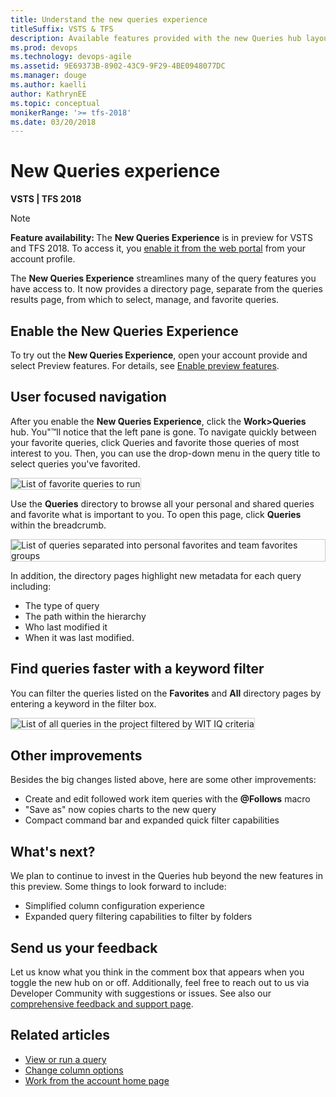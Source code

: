 ```yaml
---
title: Understand the new queries experience
titleSuffix: VSTS & TFS
description: Available features provided with the new Queries hub layout in Visual Studio Team Services & Team Foundation Server 
ms.prod: devops
ms.technology: devops-agile
ms.assetid: 9E69373B-8902-43C9-9F29-4BE0948077DC 
ms.manager: douge
ms.author: kaelliauthor: KathrynEE
ms.topic: conceptual
monikerRange: '>= tfs-2018'
ms.date: 03/20/2018
---
```


# New Queries experience

**VSTS | TFS 2018**   

> [!NOTE]      
><b>Feature availability: </b>The **New Queries Experience** is in preview for VSTS and TFS 2018. To access it, you [enable it from the web portal](../../collaborate/preview-features.md) from your account profile.

The **New Queries Experience** streamlines many of the query features you have access to. It now provides a directory page, separate from the queries results page,  from which to select, manage, and favorite queries. 

## Enable the New Queries Experience

To try out the **New Queries Experience**, open your account provide and select Preview features. For details, see [Enable  preview features](../../collaborate/preview-features.md).

## User focused navigation
After you enable the **New Queries Experience**, click the  **Work>Queries** hub. You"™ll notice that the left pane is gone. To navigate quickly between your favorite queries, click Queries and favorite those queries of most interest to you. Then, you can use the drop-down menu in the query title to select queries you've favorited.

<img src="_img/queries-favorite-picker.png" alt="List of favorite queries to run" style="border: 1px solid #cccccc;"/>

Use the **Queries** directory to browse all your personal and shared queries and favorite what is important to you. To open this page, click **Queries** within the breadcrumb.

<img src="_img/queries-favorites-pivot.png" alt="List of queries separated into personal favorites and team favorites groups" style="border: 1px solid #cccccc;"/>

In addition, the directory pages highlight new metadata for each query including:
* The type of query
* The path within the hierarchy
* Who last modified it
* When it was last modified.

## Find queries faster with a keyword filter
You can filter the queries listed on the **Favorites** and **All** directory pages by entering a keyword in the filter box.

<img src="_img/queries-all-filter.png" alt="List of all queries in the project filtered by WIT IQ criteria" style="border: 1px solid #cccccc;"/>

## Other improvements
Besides the big changes listed above, here are some other improvements:
* Create and edit followed work item queries with the **@Follows** macro
* "Save as" now copies charts to the new query
* Compact command bar and expanded quick filter capabilities

## What's next?
We plan to continue to invest in the Queries hub beyond the new features in this preview. Some things to look forward to include:
* Simplified column configuration experience
* Expanded query filtering capabilities to filter by folders

## Send us your feedback
Let us know what you think in the comment box that appears when you toggle the new hub on or off. Additionally, feel free to reach out to us via Developer Community with suggestions or issues. See also our [comprehensive feedback and support page](../../user-guide/provide-feedback.md).  

## Related articles

- [View or run a query](view-run-query.md)
- [Change column options](https://docs.microsoft.com/en-us/vsts/work/backlogs/set-column-options?toc=/vsts/work/track/toc.json&bc=/vsts/work/track/breadcrumb/toc.json)
- [Work from the account home page](../../user-guide/account-home-pages.md)
